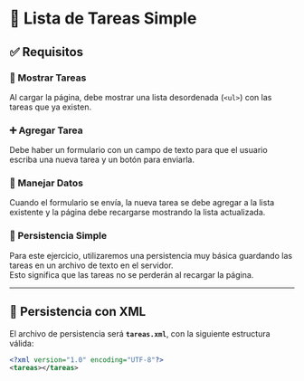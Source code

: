 # 📝 Lista de Tareas Simple

## ✅ Requisitos

### 📌 Mostrar Tareas
Al cargar la página, debe mostrar una lista desordenada (`<ul>`) con las tareas que ya existen.  

### ➕ Agregar Tarea
Debe haber un formulario con un campo de texto para que el usuario escriba una nueva tarea y un botón para enviarla.  

### 🔄 Manejar Datos
Cuando el formulario se envía, la nueva tarea se debe agregar a la lista existente y la página debe recargarse mostrando la lista actualizada.  

### 💾 Persistencia Simple
Para este ejercicio, utilizaremos una persistencia muy básica guardando las tareas en un archivo de texto en el servidor.  
Esto significa que las tareas no se perderán al recargar la página.  

---

## 📂 Persistencia con XML

El archivo de persistencia será **`tareas.xml`**, con la siguiente estructura válida:

```xml
<?xml version="1.0" encoding="UTF-8"?>
<tareas></tareas>
